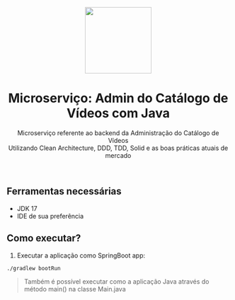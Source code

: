 <center>
  <p align="center">
    <img src="https://icon-library.com/images/java-icon-png/java-icon-png-15.jpg"  width="150" />
  </p>  
  <h1 align="center"> Microserviço: Admin do Catálogo de Vídeos com Java</h1>
  <p align="center">
    Microserviço referente ao backend da Administração do Catálogo de Vídeos<br />
    Utilizando Clean Architecture, DDD, TDD, Solid e as boas práticas atuais de mercado
  </p>
</center>
<br />

## Ferramentas necessárias

- JDK 17
- IDE de sua preferência

## Como executar?

1. Executar a aplicação como SpringBoot app:
```shell
./gradlew bootRun
``` 

> Também é possível executar como a aplicação Java através do
> método main() na classe Main.java
